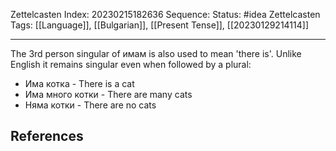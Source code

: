 Zettelcasten Index: 20230215182636
Sequence:
Status: #idea
Zettelcasten Tags: [[Language]], [[Bulgarian]], [[Present Tense]], [[20230129214114]]

---

The 3rd person singular of имам is also used to mean 'there is'. Unlike English it remains singular even when followed by a plural:
- Има котка - There is a cat
- Има много котки - There are many cats
- Няма котки - There are no cats

## References